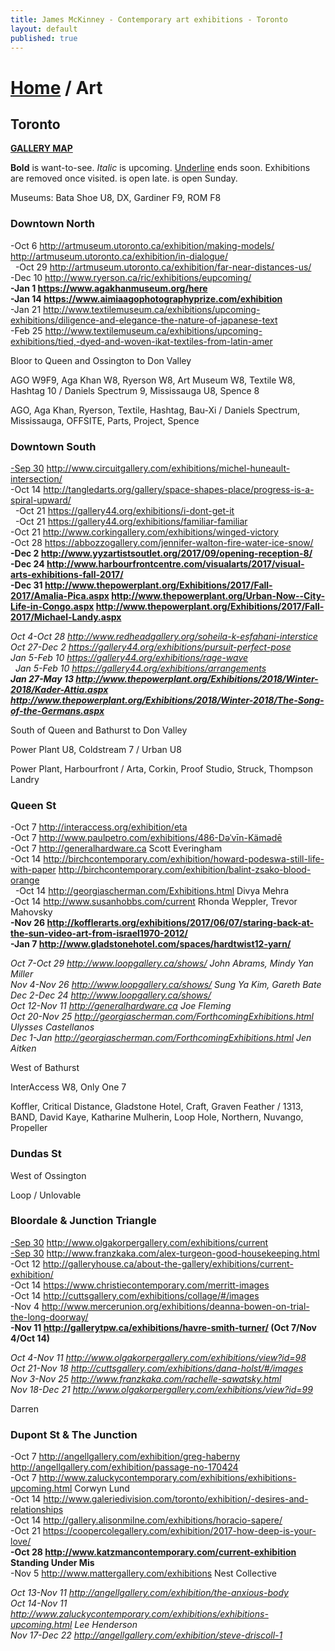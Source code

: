 ```yaml
---
title: James McKinney - Contemporary art exhibitions - Toronto
layout: default
published: true
---
```


# [Home](/) / Art

## Toronto

**[GALLERY MAP](https://www.google.com/maps/d/u/0/edit?mid=1sMiga7vQsqWdqEVQCqHsxjX2jeU)**

<span class="glyphicon glyphicon-info-sign" aria-hidden="true"></span> <strong>Bold</strong> is want-to-see. <em>Italic</em> is upcoming. <u>Underline</u> ends soon. Exhibitions are removed once visited. <span class="glyphicon glyphicon-time" aria-hidden="true"></span> is open late. <span class="glyphicon glyphicon-calendar" aria-hidden="true"></span> is open Sunday.

<span class="glyphicon glyphicon-calendar" aria-hidden="true"></span> <span class="glyphicon glyphicon-time" aria-hidden="true"></span> Museums: Bata Shoe U8, DX, Gardiner F9, ROM F8

### Downtown North

-Oct 6 <http://artmuseum.utoronto.ca/exhibition/making-models/> <http://artmuseum.utoronto.ca/exhibition/in-dialogue/>  
  -Oct 29 <http://artmuseum.utoronto.ca/exhibition/far-near-distances-us/>  
-Dec 10 <http://www.ryerson.ca/ric/exhibitions/eupcoming/>  
**-Jan 1 <https://www.agakhanmuseum.org/here>**  
**-Jan 14 <https://www.aimiaagophotographyprize.com/exhibition>**  
-Jan 21 <http://www.textilemuseum.ca/exhibitions/upcoming-exhibitions/diligence-and-elegance-the-nature-of-japanese-text>  
-Feb 25 <http://www.textilemuseum.ca/exhibitions/upcoming-exhibitions/tied,-dyed-and-woven-ikat-textiles-from-latin-amer>  

<span class="glyphicon glyphicon-info-sign" aria-hidden="true"></span> Bloor to Queen and Ossington to Don Valley

<span class="glyphicon glyphicon-time" aria-hidden="true"></span> AGO W9F9, Aga Khan W8, Ryerson W8, Art Museum W8, Textile W8, Hashtag 10 / Daniels Spectrum 9, Mississauga U8, Spence 8

<span class="glyphicon glyphicon-calendar" aria-hidden="true"></span> AGO, Aga Khan, Ryerson, Textile, Hashtag, Bau-Xi / Daniels Spectrum, Mississauga, OFFSITE, Parts, Project, Spence

### Downtown South

<u>-Sep 30</u> <http://www.circuitgallery.com/exhibitions/michel-huneault-intersection/>  
  -Oct 14 <http://tangledarts.org/gallery/space-shapes-place/progress-is-a-spiral-upward/>  
  -Oct 21 <https://gallery44.org/exhibitions/i-dont-get-it>  
  -Oct 21 <https://gallery44.org/exhibitions/familiar-familiar>  
-Oct 21 <http://www.corkingallery.com/exhibitions/winged-victory>  
-Oct 28 <https://abbozzogallery.com/jennifer-walton-fire-water-ice-snow/>  
**-Dec 2 <http://www.yyzartistsoutlet.org/2017/09/opening-reception-8/>**  
**-Dec 24 <http://www.harbourfrontcentre.com/visualarts/2017/visual-arts-exhibitions-fall-2017/>**  
**-Dec 31 <http://www.thepowerplant.org/Exhibitions/2017/Fall-2017/Amalia-Pica.aspx> <http://www.thepowerplant.org/Urban-Now--City-Life-in-Congo.aspx> <http://www.thepowerplant.org/Exhibitions/2017/Fall-2017/Michael-Landy.aspx>**  

_Oct 4-Oct 28 <http://www.redheadgallery.org/soheila-k-esfahani-interstice>_  
_Oct 27-Dec 2 <https://gallery44.org/exhibitions/pursuit-perfect-pose>_  
_Jan 5-Feb 10 <https://gallery44.org/exhibitions/rage-wave>_  
  _Jan 5-Feb 10 <https://gallery44.org/exhibitions/arrangements>_  
_**Jan 27-May 13 <http://www.thepowerplant.org/Exhibitions/2018/Winter-2018/Kader-Attia.aspx> <http://www.thepowerplant.org/Exhibitions/2018/Winter-2018/The-Song-of-the-Germans.aspx>**_  

<span class="glyphicon glyphicon-info-sign" aria-hidden="true"></span> South of Queen and Bathurst to Don Valley

<span class="glyphicon glyphicon-time" aria-hidden="true"></span> Power Plant U8, Coldstream 7 / Urban U8

<span class="glyphicon glyphicon-calendar" aria-hidden="true"></span> Power Plant, Harbourfront / Arta, Corkin, Proof Studio, Struck, Thompson Landry

### Queen St

-Oct 7 <http://interaccess.org/exhibition/eta>  
-Oct 7 <http://www.paulpetro.com/exhibitions/486-Dəˈvīn-Kämədē>  
-Oct 7 <http://generalhardware.ca> Scott Everingham  
-Oct 14 <http://birchcontemporary.com/exhibition/howard-podeswa-still-life-with-paper> <http://birchcontemporary.com/exhibition/balint-zsako-blood-orange>  
  -Oct 14 <http://georgiascherman.com/Exhibitions.html> Divya Mehra  
  -Oct 14 <http://www.susanhobbs.com/current> Rhonda Weppler, Trevor Mahovsky  
**-Nov 26 <http://kofflerarts.org/exhibitions/2017/06/07/staring-back-at-the-sun-video-art-from-israel1970-2012/>**  
**-Jan 7 <http://www.gladstonehotel.com/spaces/hardtwist12-yarn/>**  

_Oct 7-Oct 29 <http://www.loopgallery.ca/shows/> John Abrams, Mindy Yan Miller_  
_Nov 4-Nov 26 <http://www.loopgallery.ca/shows/> Sung Ya Kim, Gareth Bate_  
_Dec 2-Dec 24 <http://www.loopgallery.ca/shows/>_  
_Oct 12-Nov 11 <http://generalhardware.ca> Joe Fleming_  
_Oct 20-Nov 25 <http://georgiascherman.com/ForthcomingExhibitions.html> Ulysses Castellanos_  
_Dec 1-Jan <http://georgiascherman.com/ForthcomingExhibitions.html> Jen Aitken_  

<span class="glyphicon glyphicon-info-sign" aria-hidden="true"></span> West of Bathurst

<span class="glyphicon glyphicon-time" aria-hidden="true"></span> InterAccess W8, Only One 7

<span class="glyphicon glyphicon-calendar" aria-hidden="true"></span> Koffler, Critical Distance, Gladstone Hotel, Craft, Graven Feather / 1313, BAND, David Kaye, Katharine Mulherin, Loop Hole, Northern, Nuvango, Propeller

### Dundas St

<span class="glyphicon glyphicon-info-sign" aria-hidden="true"></span> West of Ossington

<span class="glyphicon glyphicon-calendar" aria-hidden="true"></span> Loop / Unlovable

### Bloordale & Junction Triangle

<u>-Sep 30</u> <http://www.olgakorpergallery.com/exhibitions/current>  
<u>-Sep 30</u> <http://www.franzkaka.com/alex-turgeon-good-housekeeping.html>  
-Oct 12 <http://galleryhouse.ca/about-the-gallery/exhibitions/current-exhibition/>  
-Oct 14 <https://www.christiecontemporary.com/merritt-images>  
-Oct 14 <http://cuttsgallery.com/exhibitions/collage/#/images>  
-Nov 4 <http://www.mercerunion.org/exhibitions/deanna-bowen-on-trial-the-long-doorway/>  
**-Nov 11 <http://gallerytpw.ca/exhibitions/havre-smith-turner/> (Oct 7/Nov 4/Oct 14)**  

_Oct 4-Nov 11 <http://www.olgakorpergallery.com/exhibitions/view?id=98>_  
_Oct 21-Nov 18 <http://cuttsgallery.com/exhibitions/dana-holst/#/images>_  
_Nov 3-Nov 25 <http://www.franzkaka.com/rachelle-sawatsky.html>_  
_Nov 18-Dec 21 <http://www.olgakorpergallery.com/exhibitions/view?id=99>_  

<span class="glyphicon glyphicon-calendar" aria-hidden="true"></span> Darren

### Dupont St & The Junction

-Oct 7 <http://angellgallery.com/exhibition/greg-haberny> <http://angellgallery.com/exhibition/passage-no-170424>  
-Oct 7 <http://www.zaluckycontemporary.com/exhibitions/exhibitions-upcoming.html> Corwyn Lund  
-Oct 14 <http://www.galeriedivision.com/toronto/exhibition/-desires-and-relationships>  
-Oct 14 <http://gallery.alisonmilne.com/exhibitions/horacio-sapere/>  
-Oct 21 <https://coopercolegallery.com/exhibition/2017-how-deep-is-your-love/>  
**-Oct 28 <http://www.katzmancontemporary.com/current-exhibition> Standing Under Mis**  
-Nov 5 <http://www.mattergallery.com/exhibitions> Nest Collective  

_Oct 13-Nov 11 <http://angellgallery.com/exhibition/the-anxious-body>_  
_Oct 14-Nov 11 <http://www.zaluckycontemporary.com/exhibitions/exhibitions-upcoming.html> Lee Henderson_  
_Nov 17-Dec 22 <http://angellgallery.com/exhibition/steve-driscoll-1>_  
